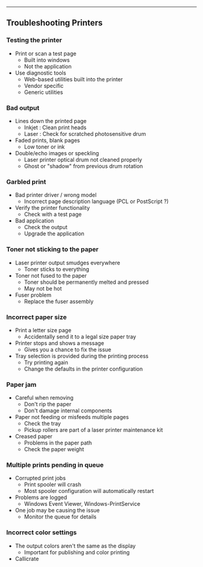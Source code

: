 
---

## Troubleshooting Printers

### Testing the printer
- Print or scan a test page
	- Built into windows
	- Not the application
- Use diagnostic tools
	- Web-based utilities built into the printer
	- Vendor specific
	- Generic utilities

### Bad output
- Lines down the printed page
	- Inkjet : Clean print heads
	- Laser : Check for scratched photosensitive drum
- Faded prints, blank pages
	- Low toner or ink
- Double/echo images or speckling
	- Laser printer optical drum not cleaned properly
	- Ghost or "shadow" from previous drum rotation

### Garbled print
- Bad printer driver / wrong model
	- Incorrect page description language (PCL or PostScript ?)
- Verify the printer functionality
	- Check with a test page
- Bad application
	- Check the output
	- Upgrade the application

### Toner not sticking to the paper
- Laser printer output smudges everywhere
	- Toner sticks to everything
- Toner not fused to the paper
	- Toner should be permanently melted and pressed
	- May not be hot
- Fuser problem
	- Replace the fuser assembly

### Incorrect paper size
- Print a letter size page
	- Accidentally send it to a legal size paper tray
- Printer stops and shows a message
	- Gives you a chance to fix the issue
- Tray selection is provided during the printing process
	- Try printing again
	- Change the defaults in the printer configuration

### Paper jam
- Careful when removing
	- Don't rip the paper
	- Don't damage internal components
- Paper not feeding or misfeeds multiple pages
	- Check the tray
	- Pickup rollers are part of a laser printer maintenance kit
- Creased paper
	- Problems in the paper path
	- Check the paper weight

### Multiple prints pending in queue
- Corrupted print jobs
	- Print spooler will crash
	- Most spooler configuration will automatically restart
- Problems are logged
	- Windows Event Viewer, Windows-PrintService
- One job may be causing the issue
	- Monitor the queue for details

### Incorrect color settings
- The output colors aren't the same as the display
	- Important for publishing and color printing
- Callicrate